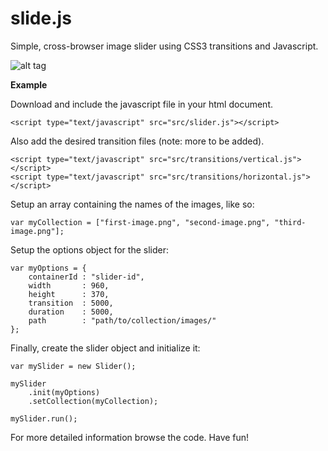 slide.js
========

Simple, cross-browser image slider using CSS3 transitions and Javascript.

![alt tag](https://dl.dropboxusercontent.com/u/1690746/images/slider-example.png)

**Example**

Download and include the javascript file in your html document.

```
<script type="text/javascript" src="src/slider.js"></script>
```

Also add the desired transition files (note: more to be added).

```
<script type="text/javascript" src="src/transitions/vertical.js"></script>
<script type="text/javascript" src="src/transitions/horizontal.js"></script>
```

Setup an array containing the names of the images, like so:

```
var myCollection = ["first-image.png", "second-image.png", "third-image.png"];
```

Setup the options object for the slider:

```
var myOptions = {
	containerId : "slider-id", 
	width 		: 960, 
	height 		: 370, 
	transition 	: 5000,
	duration	: 5000,
	path		: "path/to/collection/images/"
};
```

Finally, create the slider object and initialize it:

```
var mySlider = new Slider();

mySlider
	.init(myOptions)
	.setCollection(myCollection);

mySlider.run();
```

For more detailed information browse the code. Have fun!
